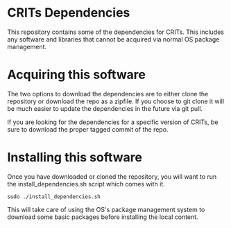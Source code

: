 CRITs Dependencies
==================

This repository contains some of the dependencies for CRITs. This includes any
software and libraries that cannot be acquired via normal OS package management.

# Acquiring this software

The two options to download the dependencies are to either clone the repository
or download the repo as a zipfile. If you choose to git clone it will be much
easier to update the dependencies in the future via git pull.

If you are looking for the dependencies for a specific version of CRITs, be sure
to download the proper tagged commit of the repo.

# Installing this software

Once you have downloaded or cloned the repository, you will want to run the
install_dependencies.sh script which comes with it.

`sudo ./install_dependencies.sh`

This will take care of using the OS's package management system to download some
basic packages before installing the local content.
